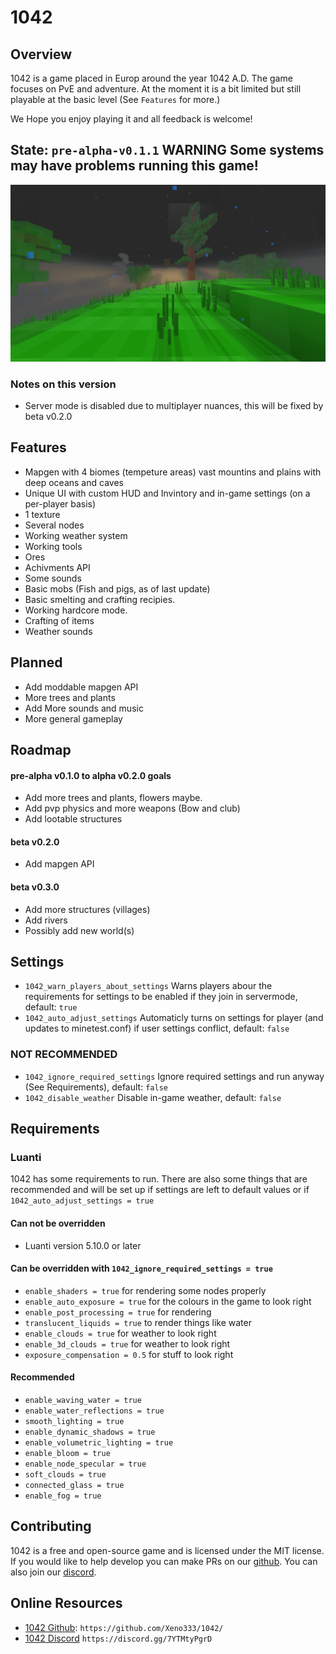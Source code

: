# 1042

## Overview

1042 is a game placed in Europ around the year 1042 A.D. The game focuses on PvE and adventure. At the moment it is a bit limited but still playable at the basic level (See `Features` for more.)

We Hope you enjoy playing it and all feedback is welcome!



## State: `pre-alpha-v0.1.1` **WARNING** Some systems may have problems running this game!

![pre-alpha-v0.1.0](menu/background.2.png)

### Notes on this version
- Server mode is disabled due to multiplayer nuances, this will be fixed by beta v0.2.0


## Features
- Mapgen with 4 biomes (tempeture areas) vast mountins and plains with deep oceans and caves
- Unique UI with custom HUD and Invintory and in-game settings (on a per-player basis)
- 1 texture
- Several nodes
- Working weather system
- Working tools
- Ores
- Achivments API
- Some sounds
- Basic mobs (Fish and pigs, as of last update)
- Basic smelting and crafting recipies.
- Working hardcore mode.
- Crafting of items
- Weather sounds


## Planned
- Add moddable mapgen API
- More trees and plants
- Add More sounds and music
- More general gameplay


## Roadmap

#### pre-alpha v0.1.0 to alpha v0.2.0 goals
- Add more trees and plants, flowers maybe.
- Add pvp physics and more weapons (Bow and club)
- Add lootable structures

#### beta v0.2.0
- Add mapgen API

#### beta v0.3.0
- Add more structures (villages)
- Add rivers
- Possibly add new world(s)


## Settings

- `1042_warn_players_about_settings` Warns players abour the requirements for settings to be enabled if they join in servermode, default: `true`
- `1042_auto_adjust_settings` Automaticly turns on settings for player (and updates to minetest.conf) if user settings conflict, default: `false`

### NOT RECOMMENDED
- `1042_ignore_required_settings` Ignore required settings and run anyway (See Requirements), default: `false`
- `1042_disable_weather` Disable in-game weather, default: `false`


## Requirements

### Luanti
1042 has some requirements to run. There are also some things that are recommended and will be set up if settings are left to default values or if `1042_auto_adjust_settings = true`

#### Can not be overridden
- Luanti version 5.10.0 or later

#### Can be overridden with `1042_ignore_required_settings = true`
- `enable_shaders = true` for rendering some nodes properly
- `enable_auto_exposure = true` for the colours in the game to look right
- `enable_post_processing = true` for rendering
- `translucent_liquids = true` to render things like water
- `enable_clouds = true` for weather to look right
- `enable_3d_clouds = true` for weather to look right
- `exposure_compensation = 0.5` for stuff to look right

#### Recommended
- `enable_waving_water = true`
- `enable_water_reflections = true`
- `smooth_lighting = true`
- `enable_dynamic_shadows = true`
- `enable_volumetric_lighting = true`
- `enable_bloom = true`
- `enable_node_specular = true`
- `soft_clouds = true`
- `connected_glass = true`
- `enable_fog = true`


## Contributing
1042 is a free and open-source game and is licensed under the MIT license. If you would like to help develop you can make PRs on our [github](https://github.com/Xeno333/1042/). You can also join our [discord](https://discord.gg/7YTMtyPgrD).


## Online Resources
- [1042 Github](https://github.com/Xeno333/1042/): `https://github.com/Xeno333/1042/`
- [1042 Discord](https://discord.gg/7YTMtyPgrD) `https://discord.gg/7YTMtyPgrD`
